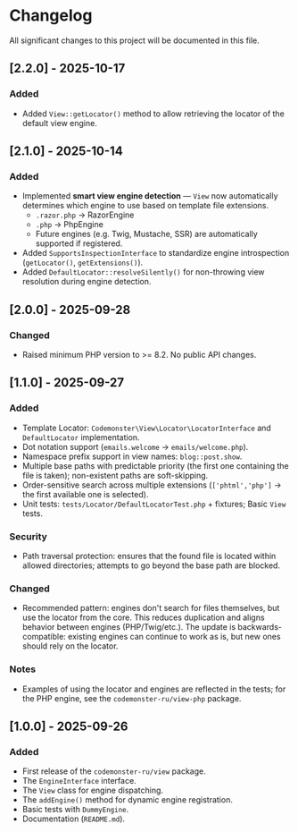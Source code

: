 # Changelog

All significant changes to this project will be documented in this file.

## [2.2.0] - 2025-10-17

### Added

-   Added `View::getLocator()` method to allow retrieving the locator of the default view engine.

## [2.1.0] - 2025-10-14

### Added

-   Implemented **smart view engine detection** — `View` now automatically determines which engine to use based on template file extensions.
    -   `.razor.php` → RazorEngine
    -   `.php` → PhpEngine
    -   Future engines (e.g. Twig, Mustache, SSR) are automatically supported if registered.
-   Added `SupportsInspectionInterface` to standardize engine introspection (`getLocator()`, `getExtensions()`).
-   Added `DefaultLocator::resolveSilently()` for non-throwing view resolution during engine detection.

## [2.0.0] - 2025-09-28

### Changed

-   Raised minimum PHP version to >= 8.2. No public API changes.

## [1.1.0] - 2025-09-27

### Added

-   Template Locator: `Codemonster\View\Locator\LocatorInterface` and `DefaultLocator` implementation.
-   Dot notation support (`emails.welcome` → `emails/welcome.php`).
-   Namespace prefix support in view names: `blog::post.show`.
-   Multiple base paths with predictable priority (the first one containing the file is taken); non-existent paths are soft-skipping.
-   Order-sensitive search across multiple extensions (`['phtml','php']` → the first available one is selected).
-   Unit tests: `tests/Locator/DefaultLocatorTest.php` + fixtures; Basic `View` tests.

### Security

-   Path traversal protection: ensures that the found file is located within allowed directories; attempts to go beyond the base path are blocked.

### Changed

-   Recommended pattern: engines don't search for files themselves, but use the locator from the core. This reduces duplication and aligns behavior between engines (PHP/Twig/etc.). The update is backwards-compatible: existing engines can continue to work as is, but new ones should rely on the locator.

### Notes

-   Examples of using the locator and engines are reflected in the tests; for the PHP engine, see the `codemonster-ru/view-php` package.

## [1.0.0] - 2025-09-26

### Added

-   First release of the `codemonster-ru/view` package.
-   The `EngineInterface` interface.
-   The `View` class for engine dispatching.
-   The `addEngine()` method for dynamic engine registration.
-   Basic tests with `DummyEngine`.
-   Documentation (`README.md`).
